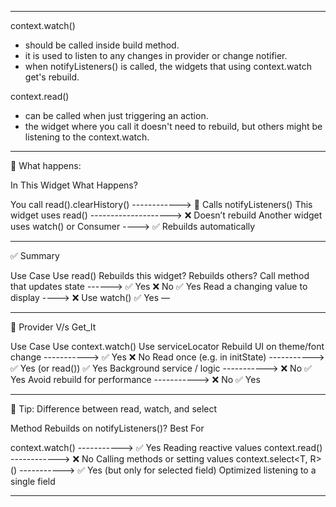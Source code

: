 -------------------------------------------------------------------------------------------------------------------------------------------

context.watch<type>() 
- should be called inside build method.
- it is used to listen to any changes in provider or change notifier.
- when notifyListeners() is called, the widgets that using context.watch get's rebuild.

context.read<type>()
- can be called when just triggering an action.
- the widget where you call it doesn't need to rebuild, but others might be listening to the context.watch.

-------------------------------------------------------------------------------------------------------------------------------------------

🔁 What happens:

In This Widget	What Happens?

You call read().clearHistory()	------------>    🔄 Calls notifyListeners()
This widget uses read() -------------------->	   ❌ Doesn’t rebuild
Another widget uses watch() or Consumer	---->    ✅ Rebuilds automatically

-------------------------------------------------------------------------------------------------------------------------------------------

✅ Summary

Use Case	                              Use read()	         Rebuilds this widget?	   Rebuilds others?
Call method that updates state ------>    ✅ Yes	                 ❌ No	                ✅ Yes
Read a changing value to display ---->	  ❌ Use watch()	         ✅ Yes	                   —

-------------------------------------------------------------------------------------------------------------------------------------------

🧠 Provider V/s Get_It

Use Case	                                     Use context.watch()	     Use serviceLocator
Rebuild UI on theme/font change	----------->         ✅ Yes	                    ❌ No
Read once (e.g. in initState)	  ----------->         ✅ Yes (or read())	      ✅ Yes
Background service / logic	    ----------->         ❌ No	                    ✅ Yes
Avoid rebuild for performance	  ----------->         ❌ No	                    ✅ Yes

-------------------------------------------------------------------------------------------------------------------------------------------

🧠 Tip: Difference between read, watch, and select

Method	                               Rebuilds on notifyListeners()?	            		              Best For

context.watch<T>()     -----------> 	             ✅ Yes					                          Reading reactive values
context.read<T>()     ------------> 	             ❌ No					                          Calling methods or setting values
context.select<T, R>() -----------> 	             ✅ Yes (but only for selected field)	  Optimized listening to a single field

-------------------------------------------------------------------------------------------------------------------------------------------
